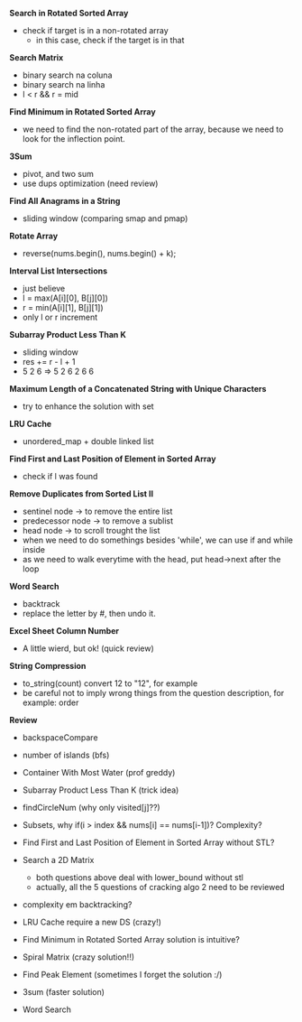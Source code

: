 **Search in Rotated Sorted Array**
- check if target is in a non-rotated array
  - in this case, check if the target is in that

**Search Matrix**
- binary search na coluna
- binary search na linha
- l < r && r = mid

**Find Minimum in Rotated Sorted Array**
- we need to find the non-rotated part of the array, because we need to look for the inflection point.

**3Sum**
- pivot, and two sum
- use dups optimization (need review)  

**Find All Anagrams in a String**
- sliding window (comparing smap and pmap)
  
**Rotate Array**
- reverse(nums.begin(), nums.begin() + k);

**Interval List Intersections**
- just believe
- l = max(A[i][0], B[j][0])
- r = min(A[i][1], B[j][1])
- only l or r increment
  
**Subarray Product Less Than K**
- sliding window
- res += r - l + 1
- 5 2 6 => 5 2 6  2 6  6

**Maximum Length of a Concatenated String with Unique Characters**
- try to enhance the solution with set
  
**LRU Cache**
- unordered_map + double linked list
  
**Find First and Last Position of Element in Sorted Array**
- check if l was found

**Remove Duplicates from Sorted List II**
- sentinel node -> to remove the entire list
- predecessor node -> to remove a sublist
- head node -> to scroll trought the list
- when we need to do somethings besides 'while', we can use if and while inside
- as we need to walk everytime with the head, put head->next after the loop

**Word Search**
- backtrack
- replace the letter by #, then undo it.

**Excel Sheet Column Number**
- A little wierd, but ok! (quick review)

**String Compression**
- to_string(count) convert 12 to "12", for example
- be careful not to imply wrong things from the question description, for example: order

**Review**
- backspaceCompare
- number of islands (bfs)
- Container With Most Water (prof greddy)
- Subarray Product Less Than K (trick idea)
- findCircleNum (why only visited[j]??)
- Subsets, why if(i > index && nums[i] == nums[i-1])? Complexity?


- Find First and Last Position of Element in Sorted Array without STL?
- Search a 2D Matrix
  - both questions above deal with lower_bound without stl
  - actually, all the 5 questions of cracking algo 2 need to be reviewed
  
- complexity em backtracking?
- LRU Cache require a new DS (crazy!)
- Find Minimum in Rotated Sorted Array solution is intuitive?
- Spiral Matrix (crazy solution!!) 
- Find Peak Element (sometimes I forget the solution :/)
- 3sum (faster solution)
- Word Search
